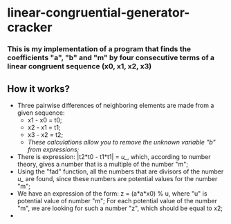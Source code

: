 # linear-congruential-generator-cracker

### This is my implementation of a program that finds the coefficients "a", "b" and "m" by four consecutive terms of a linear congruent sequence (x0, x1, x2, x3)

## How it works?

+ Three pairwise differences of neighboring elements are made from a given sequence:
  + x1 - x0 = t0;
  + x2 - x1 = t1;
  + x3 - x2 = t2;
  + *These calculations allow you to remove the unknown variable "b" from expressions;*
+ There is expression: |t2\*t0 - t1\*t1| = *u_*, which, according to number theory, gives a number that is a multiple of the number "m";
+ Using the "fad" function, all the numbers that are divisors of the number *u_* are found, since these numbers are potential values for the number "m";
+ We have an expression of the form: z = (a\*a\*x0) % u, where "u" is potential value of number "m"; For each potential value of the number "m", we are looking for such a number "z", which should be equal to x2;
+ 

